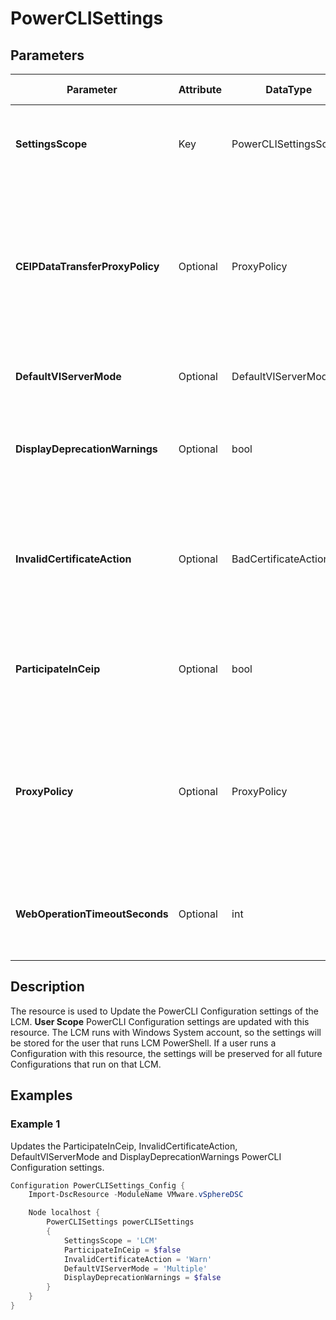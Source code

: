 # PowerCLISettings

## Parameters

| Parameter | Attribute | DataType | Description | Allowed Values |
| --- | --- | --- | --- | --- |
| **SettingsScope** | Key | PowerCLISettingsScope | Specifies the scope on which the PowerCLI Settings will be applied. ||
| **CEIPDataTransferProxyPolicy** | Optional | ProxyPolicy | Specifies the proxy policy for the connection through which Customer Experience Improvement Program (CEIP) data is sent to VMware. ||
| **DefaultVIServerMode** | Optional | DefaultVIServerMode | Specifies the server connection mode. ||
| **DisplayDeprecationWarnings** | Optional | bool | Indicates whether you want to see warnings about deprecated elements. ||
| **InvalidCertificateAction** | Optional | BadCertificateAction | Define the action to take when an attempted connection to a server fails due to a certificate error. ||
| **ParticipateInCeip** | Optional | bool | Specifies if PowerCLI should send anonymous usage information to VMware. ||
| **ProxyPolicy** | Optional | ProxyPolicy | Specifies whether VMware PowerCLI uses a system proxy server to connect to the vCenter Server system. ||
| **WebOperationTimeoutSeconds** | Optional | int | Defines the timeout for Web operations. The default value is 300 sec. ||


## Description

The resource is used to Update the PowerCLI Configuration settings of the LCM. **User Scope** PowerCLI Configuration settings are updated with this resource. The LCM runs with Windows System account, so the settings will be stored for the user that runs LCM PowerShell. If a user runs a Configuration with this resource, the settings will be preserved for all future Configurations that run on that LCM.

## Examples

### Example 1

Updates the ParticipateInCeip, InvalidCertificateAction, DefaultVIServerMode and DisplayDeprecationWarnings PowerCLI Configuration settings.

````powershell
Configuration PowerCLISettings_Config {
    Import-DscResource -ModuleName VMware.vSphereDSC

    Node localhost {
        PowerCLISettings powerCLISettings
        {
            SettingsScope = 'LCM'
            ParticipateInCeip = $false
            InvalidCertificateAction = 'Warn'
            DefaultVIServerMode = 'Multiple'
            DisplayDeprecationWarnings = $false
        }
    }
}
````
